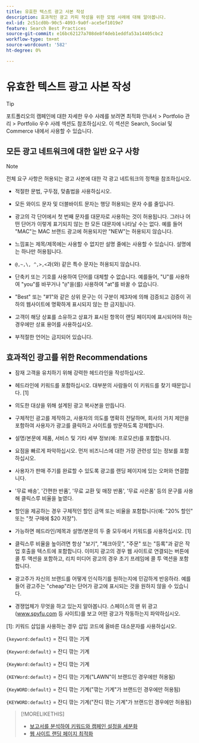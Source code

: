 ```yaml
---
title: 유효한 텍스트 광고 사본 작성
description: 효과적인 광고 카피 작성을 위한 모범 사례에 대해 알아봅니다.
exl-id: 2c51cd0b-90c5-4093-9a0f-ace5ef1019e7
feature: Search Best Practices
source-git-commit: e16bc62127a708de8f4deb1eddfa53a14405cbc2
workflow-type: tm+mt
source-wordcount: '582'
ht-degree: 0%

---
```


# 유효한 텍스트 광고 사본 작성

>[!TIP]
>
>포트폴리오의 캠페인에 대한 자세한 우수 사례를 보려면 최적화 안내서 > Portfolio 관리 > Portfolio 우수 사례 섹션도 참조하십시오. 이 섹션은 Search, Social 및 Commerce 내에서 사용할 수 있습니다.<!-- verify convention for referencing Optimization Guide here -->

## 모든 광고 네트워크에 대한 일반 요구 사항

>[!NOTE]
>
>전체 요구 사항은 허용되는 광고 사본에 대한 각 광고 네트워크의 정책을 참조하십시오.

* 적절한 문법, 구두점, 맞춤법을 사용하십시오.

* 모든 와이드 문자 및 더블바이트 문자는 행당 허용되는 문자 수를 줄입니다.

* 광고의 각 단어에서 첫 번째 문자를 대문자로 사용하는 것이 허용됩니다. 그러나 어떤 단어가 이렇게 표기되지 않는 한 모든 대문자에 나타날 수는 없다. 예를 들어 &quot;MAC&quot;는 MAC 브랜드 광고에 허용되지만 &quot;NEW&quot;는 허용되지 않습니다.

* 느낌표는 제목/제목에는 사용할 수 없지만 설명 줄에는 사용할 수 있습니다. 설명에는 하나만 허용됩니다.

* `@,~,\, ^,>,<`과(와) 같은 특수 문자는 허용되지 않습니다.

* 단축키 또는 기호를 사용하여 단어를 대체할 수 없습니다. 예를들어, &quot;U&quot;를 사용하여 &quot;you&quot;를 바꾸거나 &quot;`@`&quot;을(를) 사용하여 &quot;at&quot;를 바꿀 수 없습니다.

* &quot;Best&quot; 또는 &quot;#1&quot;와 같은 상위 문구는 이 구분이 제3자에 의해 검증되고 검증이 귀하의 웹사이트에 명확하게 표시되지 않는 한 금지됩니다.

* 고객이 해당 상표를 소유하고 상표가 표시된 항목이 랜딩 페이지에 표시되어야 하는 경우에만 상표 용어를 사용하십시오.

* 부적절한 언어는 금지되어 있습니다.

## 효과적인 광고를 위한 Recommendations

* 잠재 고객을 유치하기 위해 강력한 헤드라인을 작성하십시오.

* 헤드라인에 키워드를 포함하십시오. 대부분의 사람들이 이 키워드를 찾기 때문입니다. [1]

* 의도한 대상을 위해 설계된 광고 복사본을 만듭니다.

* 구체적인 광고를 제작하고, 사용자의 의도를 명확히 전달하며, 회사의 가치 제안을 포함하여 사용자가 광고를 클릭하고 사이트를 방문하도록 강제합니다.

* 설명/본문에 제품, 서비스 및 기타 세부 정보(예: 프로모션)를 포함합니다.

* 요점을 빠르게 파악하십시오. 먼저 비즈니스에 대한 가장 관련성 있는 정보를 포함하십시오.

* 사용자가 판매 주기를 완료할 수 있도록 광고를 랜딩 페이지에 있는 오퍼와 연결합니다.

* &#39;무료 배송&#39;, &#39;간편한 반품&#39;, &#39;무료 교환 및 매장 반품&#39;, &#39;무료 사은품&#39; 등의 문구를 사용해 클릭스루 비율을 높였다.

* 할인을 제공하는 경우 구체적인 할인 금액 또는 비율을 포함합니다(예: &quot;20% 할인&quot; 또는 &quot;첫 구매에 $20 저장&quot;).

* 가능하면 헤드라인/제목과 설명/본문의 두 줄 모두에서 키워드를 사용하십시오. [1]

* 클릭스루 비율을 높이려면 항상 &quot;보기&quot;, &quot;체크아웃&quot;, &quot;주문&quot; 또는 &quot;등록&quot;과 같은 작업 호출을 텍스트에 포함합니다. 이미지 광고의 경우 웹 사이트로 연결되는 버튼에 콜 투 액션을 포함하고, 리치 미디어 광고의 경우 초기 프레임에 콜 투 액션을 포함합니다.

* 광고주가 자신의 브랜드를 어떻게 인식하기를 원하는지에 민감하게 반응하라. 예를 들어 광고주는 &quot;cheap&quot;라는 단어가 광고에 표시되는 것을 원하지 않을 수 있습니다.

* 경쟁업체가 무엇을 하고 있는지 알아봅니다. 스페이스의 맨 위 광고(www.spyfu.com 등 사이트)를 보고 어떤 광고가 작동하는지 파악하십시오.

[1]: 키워드 삽입을 사용하는 경우 삽입 코드에 올바른 대소문자를 사용하십시오.

`{keyword:default}` = 잔디 깎는 기계

`{Keyword:default}` = 잔디 깎는 기계

`{KeyWord:default}` = 잔디 깎는 기계

`{KEYWord:default}` = 잔디 깎는 기계(&quot;LAWN&quot;이 브랜드인 경우에만 허용됨)

`{KeyWORD:default}` = 잔디 깎는 기계(&quot;깎는 기계&quot;가 브랜드인 경우에만 허용됨)

`{KEYWORD:default}` = 잔디 깎는 기계(&quot;잔디 깎는 기계&quot;가 브랜드인 경우에만 허용됨)

>[!MORELIKETHIS]
>
>* [보고서를 분석하여 키워드와 캠페인 설정을 세분화](best-practices-analyze.md)
>* [웹 사이트 랜딩 페이지 최적화](best-practices-optimize.md)
